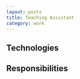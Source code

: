 ```yaml
---
layout: posts
title: Teaching Assistant
category: work
---
```


## Technologies

## Responsibilities
